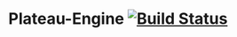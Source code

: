 Plateau-Engine [![Build Status](https://api.travis-ci.org/Darkhax-lclc98-game-thing/Plateau-Engine.png)](https://travis-ci.org/Darkhax-lclc98-game-thing/Plateau-Engine/)
==============
